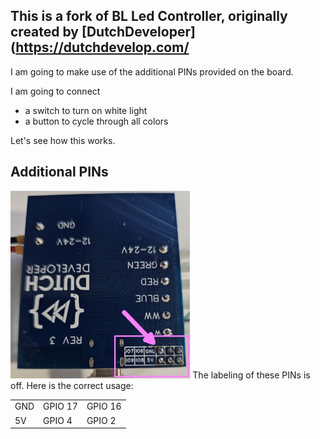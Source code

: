 ## This is a fork of BL Led Controller, originally created by [DutchDeveloper](https://dutchdevelop.com/

I am going to make use of the additional PINs provided on the board.

I am going to connect
* a switch to turn on white light
* a button to cycle through all colors

Let's see how this works.

## Additional PINs
<img src="pin labeling on backside.jpg" height="300">
The labeling of these PINs is off. Here is the correct usage:

| | | |
| - | - | - |
| GND | GPIO 17 | GPIO 16 |
| 5V | GPIO 4 | GPIO 2 |
